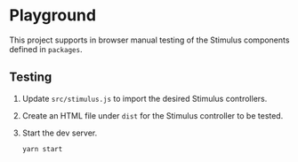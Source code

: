 # Playground

This project supports in browser manual testing of the Stimulus components defined in `packages`.

## Testing

1. Update `src/stimulus.js` to import the desired Stimulus controllers.

1. Create an HTML file under `dist` for the Stimulus controller to be tested.

1. Start the dev server.

    ```sh
    yarn start
    ```
